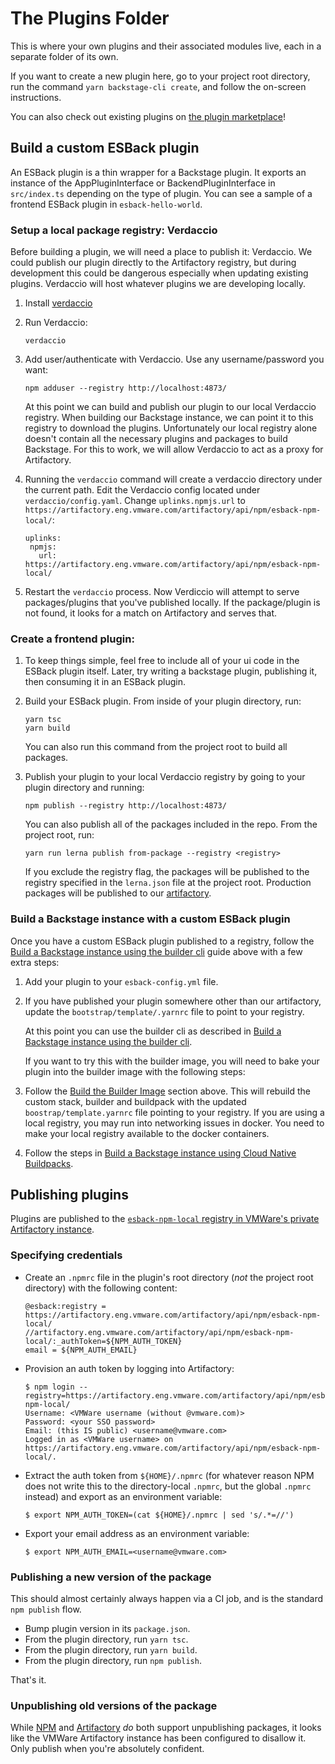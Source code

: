 # The Plugins Folder

This is where your own plugins and their associated modules live, each in a
separate folder of its own.

If you want to create a new plugin here, go to your project root directory, run
the command `yarn backstage-cli create`, and follow the on-screen instructions.

You can also check out existing plugins on [the plugin marketplace](https://backstage.io/plugins)!

## Build a custom ESBack plugin

An ESBack plugin is a thin wrapper for a Backstage plugin.
It exports an instance of the AppPluginInterface or BackendPluginInterface in `src/index.ts` depending on the type of plugin.
You can see a sample of a frontend ESBack plugin in `esback-hello-world`.

### Setup a local package registry: Verdaccio

Before building a plugin, we will need a place to publish it: Verdaccio.
We could publish our plugin directly to the Artifactory registry, but during development this could be dangerous especially when updating existing plugins.
Verdaccio will host whatever plugins we are developing locally.

1.  Install [verdaccio](https://verdaccio.org/)

1.  Run Verdaccio:

    ```
    verdaccio
    ```

1.  Add user/authenticate with Verdaccio. Use any username/password you want:

    ```
    npm adduser --registry http://localhost:4873/
    ```

    At this point we can build and publish our plugin to our local Verdaccio registry.
    When building our Backstage instance, we can point it to this registry to download the plugins.
    Unfortunately our local registry alone doesn't contain all the necessary plugins and packages to build Backstage.
    For this to work, we will allow Verdaccio to act as a proxy for Artifactory.

1.  Running the `verdaccio` command will create a verdaccio directory under the current path.
    Edit the Verdaccio config located under `verdaccio/config.yaml`.
    Change `uplinks.npmjs.url` to `https://artifactory.eng.vmware.com/artifactory/api/npm/esback-npm-local/`:

    ```
    uplinks:
     npmjs:
       url: https://artifactory.eng.vmware.com/artifactory/api/npm/esback-npm-local/
    ```

1.  Restart the `verdaccio` process.
    Now Verdiccio will attempt to serve packages/plugins that you've published locally.
    If the package/plugin is not found, it looks for a match on Artifactory and serves that.

### Create a frontend plugin:

1.  To keep things simple, feel free to include all of your ui code in the ESBack plugin itself.
    Later, try writing a backstage plugin, publishing it, then consuming it in an ESBack plugin.

1.  Build your ESBack plugin. From inside of your plugin directory, run:

    ```
    yarn tsc
    yarn build
    ```

    You can also run this command from the project root to build all packages.

1.  Publish your plugin to your local Verdaccio registry by going to your plugin directory and running:

    ```
    npm publish --registry http://localhost:4873/
    ```

    You can also publish all of the packages included in the repo.
    From the project root, run:

    ```
    yarn run lerna publish from-package --registry <registry>
    ```

    If you exclude the registry flag, the packages will be published to the registry specified in the `lerna.json` file at the project root.
    Production packages will be published to our [artifactory](https://artifactory.eng.vmware.com/artifactory/api/npm/esback-npm-local/).

### Build a Backstage instance with a custom ESBack plugin

Once you have a custom ESBack plugin published to a registry, follow the [Build a Backstage instance using the builder cli](https://gitlab.eng.vmware.com/esback/tools/-/blob/main/README.md#build-a-backstage-instance-using-the-builder-cli) guide above with a few extra steps:

1.  Add your plugin to your `esback-config.yml` file.

1.  If you have published your plugin somewhere other than our artifactory, update the `bootstrap/template/.yarnrc` file to point to your registry.

    At this point you can use the builder cli as described in [Build a Backstage instance using the builder cli](https://gitlab.eng.vmware.com/esback/tools/-/blob/main/README.md#build-a-backstage-instance-using-the-builder-cli).

    If you want to try this with the builder image, you will need to bake your plugin into the builder image with the following steps:

1.  Follow the [Build the Builder Image](https://gitlab.eng.vmware.com/esback/tools/-/blob/main/README.md#making-changes) section above.
    This will rebuild the custom stack, builder and buildpack with the updated `boostrap/template.yarnrc` file pointing to your registry.
    If you are using a local registry, you may run into networking issues in docker.
    You need to make your local registry available to the docker containers.

1.  Follow the steps in [Build a Backstage instance using Cloud Native Buildpacks](#build-a-backstage-instance-using-cloud-native-buildpacks).

## Publishing plugins

Plugins are published to the [`esback-npm-local` registry in VMWare's private Artifactory
instance](https://artifactory.eng.vmware.com/ui/repos/tree/General/esback-npm-local).

### Specifying credentials

- Create an `.npmrc` file in the plugin's root directory (_not_ the project root directory) with the following content:
  ```
  @esback:registry = https://artifactory.eng.vmware.com/artifactory/api/npm/esback-npm-local/
  //artifactory.eng.vmware.com/artifactory/api/npm/esback-npm-local/:_authToken=${NPM_AUTH_TOKEN}
  email = ${NPM_AUTH_EMAIL}
  ```
- Provision an auth token by logging into Artifactory:
  ```shell
  $ npm login --registry=https://artifactory.eng.vmware.com/artifactory/api/npm/esback-npm-local/
  Username: <VMWare username (without @vmware.com)>
  Password: <your SSO password>
  Email: (this IS public) <username@vmware.com>
  Logged in as <VMWare username> on https://artifactory.eng.vmware.com/artifactory/api/npm/esback-npm-local/.
  ```
- Extract the auth token from `${HOME}/.npmrc` (for whatever reason NPM does not write this to the directory-local `.npmrc`, but the global `.npmrc` instead) and export as an environment variable:
  ```shell
  $ export NPM_AUTH_TOKEN=(cat ${HOME}/.npmrc | sed 's/.*=//')
  ```
- Export your email address as an environment variable:
  ```shell
  $ export NPM_AUTH_EMAIL=<username@vmware.com>
  ```

### Publishing a new version of the package

This should almost certainly always happen via a CI job, and is the standard `npm publish` flow.

- Bump plugin version in its `package.json`.
- From the plugin directory, run `yarn tsc`.
- From the plugin directory, run `yarn build`.
- From the plugin directory, run `npm publish`.

That's it.

### Unpublishing old versions of the package

While [NPM](https://docs.npmjs.com/cli/v8/commands/npm-unpublish) and [Artifactory](https://www.jfrog.com/confluence/display/JFROG/Manipulating+Artifacts#ManipulatingArtifacts-DeletingaSingleItem)
_do_ both support unpublishing packages, it looks like the VMWare Artifactory instance has been configured to disallow it. Only publish when you're absolutely confident.
